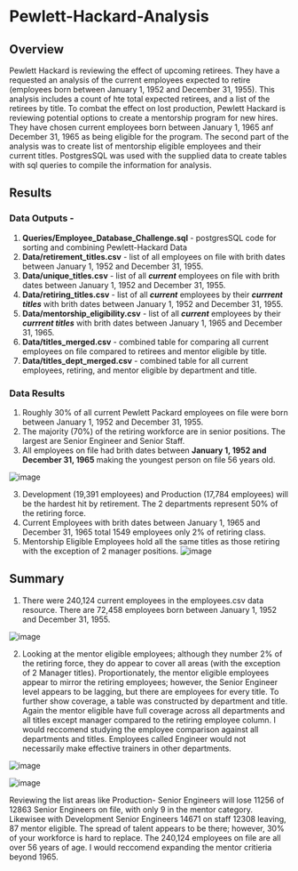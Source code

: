 # Pewlett-Hackard-Analysis

## Overview

Pewlett Hackard is reviewing the effect of upcoming retirees.  They have a requested an analysis of the current employees expected to retire (employees born between January 1, 1952 and December 31, 1955).  This analysis includes a count of hte total expected retirees, and a list of the retirees by title.  To combat the effect on lost production, Pewlett Hackard is reviewing potential options to create a mentorship program for new hires.  They have chosen current employees born between January 1, 1965 anf December 31, 1965 as being eligible for the program.  The second part of the analysis was to create  list of mentorship eligible employees and their current titles. PostgresSQL was used with the supplied data to create tables with sql queries to compile the information for analysis.

## Results

### Data Outputs - 

  1. **Queries/Employee_Database_Challenge.sql** - postgresSQL code for sorting and combining Pewlett-Hackard Data
  2. **Data/retirement_titles.csv** - list of all employees on file with brith dates between January 1, 1952 and December 31, 1955.
  3. **Data/unique_titles.csv** - list of all ***current*** employees on file with brith dates between January 1, 1952 and December 31, 1955.
  4. **Data/retiring_titles.csv** - list of all ***current*** employees by their ***currrent titles*** with brith dates between January 1, 1952 and December 31, 1955.
  5. **Data/mentorship_eligibility.csv** - list of all ***current*** employees by their ***currrent titles*** with brith dates between January 1, 1965 and December 31, 1965.
  6. **Data/titles_merged.csv** - combined table for comparing all current employees on file compared to retirees and mentor eligible by title.
  7. **Data/titles_dept_merged.csv** - combined table for all current employees, retiring, and mentor eligible by department and title.
  
### Data Results

  1. Roughly 30% of all current Pewlett Packard employees on file were born between January 1, 1952 and December 31, 1955.
  2. The majority (70%) of the retiring workforce are in senior positions. The largest are Senior Engineer and Senior Staff.
  3. All employees on file had brith dates between **January 1, 1952 and December 31, 1965** making the youngest person on file 56 years old.

  ![image](https://user-images.githubusercontent.com/91850824/151905784-382f5957-df02-4fcf-9ea5-5e3666925208.png)

  
  3. Development (19,391 employees) and Production (17,784 employees) will be the hardest hit by retirement.  The 2 departments represent 50% of the retiring force.
  4. Current Employees with brith dates between January 1, 1965 and December 31, 1965 total 1549 employees only 2% of retiring class.
  5. Mentorship Eligible Employees hold all the same titles as those retiring with the exception of 2 manager positions.
    ![image](https://user-images.githubusercontent.com/91850824/151905541-2ddb0e90-f0f0-4666-b1ed-29f6c025937b.png)

 ## Summary
 
  1.  There were 240,124 current employees in the employees.csv data resource.  There are 72,458 employees born between January 1, 1952 and December 31, 1955.
  
  ![image](https://user-images.githubusercontent.com/91850824/151910190-cca1413e-8e76-49a1-baa8-86cf270235d1.png)

  
  2.  Looking at the mentor eligible employees; although they number 2% of the retiring force, they do appear to cover all areas (with the exception of 2 Manager titles).  Proportionately, the mentor eligible employees appear to mirror the retiring employees; however, the Senior Engineer level appears to be lagging, but there are employees for every title.  To further show coverage, a table was constructed by department and title.  Again the mentor eligible have full coverage across all departments and all titles except manager compared to the retiring employee column.  I would reccomend studying the employee comparison against all departments and titles.  Employees called Engineer would not necessarily make effective trainers in other departments.   

![image](https://user-images.githubusercontent.com/91850824/151910200-4a86f901-ff1a-44ee-8c8b-030eeb6d26a4.png)

![image](https://user-images.githubusercontent.com/91850824/151910499-3ddd85e0-491b-48d2-bb02-99a682771a54.png)

 Reviewing the list areas like Production- Senior Engineers will lose 11256 of 12863 Senior Engineers on file, with only 9 in the mentor category.  Likewisee with Development
Senior Engineers 14671 on staff 12308 leaving, 87 mentor eligible.  The spread of talent appears to be there; however, 30% of your workforce is hard to replace.  The 240,124    employees on file are all over 56 years of age.  I would reccomend expanding the mentor critieria beyond 1965.

